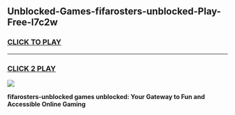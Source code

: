 
## Unblocked-Games-fifarosters-unblocked-Play-Free-l7c2w
<h3>
<a href="https://premium76.site?title=fifarosters-unblocked&ref=21A">CLICK TO PLAY</a></h3>
<hr>

<h3>
<a href="https://premium76.site?title=fifarosters-unblocked&ref=21A">CLICK 2 PLAY</a>
  
</h3>

<a href="https://premium76.site?title=fifarosters-unblocked&ref=21A"><img src="https://clearcache.store/games.png"></a>


**fifarosters-unblocked games unblocked: Your Gateway to Fun and Accessible Online Gaming**
